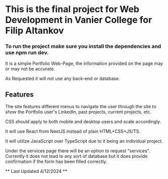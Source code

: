 # This is the final project for Web Development in Vanier College for Filip Altankov

### To run the project make sure you install the dependencies and use npm run dev.

It is a simple Portfolio Web-Page, the information provided on the page may or may not be accurate.

As Requested it will not use any back-end or database.

## Features

The site features different menus to navigate the user through the site to show the Portfolio user's LinkedIn, past projects, current projects, etc.

CSS should apply to both mobile and desktop users and scale accordingly.

It will use React from NextJS instead of plain HTML+CSS+JS/TS.

It will utilize JavaScript over TypeScript due to it being an individual project.

Under the services page there will be an option to request "services". Currently it does not lead to any sort of database but it does provide confirmation if the form has been filled correctly.

** Last Updated 4/12/2024 **
